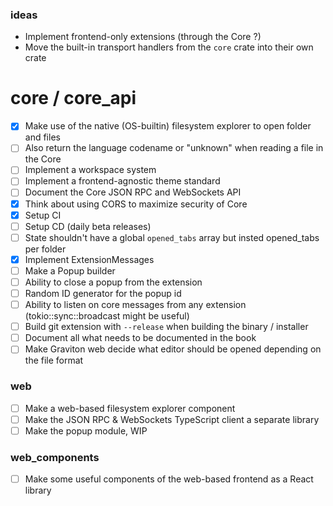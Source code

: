 ### ideas
- Implement frontend-only extensions (through the Core ?)
- Move the built-in transport handlers from the `core` crate into their own crate

# core / core_api
- [x] Make use of the native (OS-builtin) filesystem explorer to open folder and files
- [ ] Also return the language codename or "unknown" when reading a file in the Core
- [ ] Implement a workspace system
- [ ] Implement a frontend-agnostic theme standard
- [ ] Document the Core JSON RPC and WebSockets API
- [x] Think about using CORS to maximize security of Core
- [x] Setup CI
- [ ] Setup CD (daily beta releases)
- [ ] State shouldn't have a global `opened_tabs` array but insted opened_tabs per folder
- [x] Implement  ExtensionMessages
- [ ] Make a Popup builder
- [ ] Ability to close a popup from the extension
- [ ] Random ID generator for the popup id
- [ ] Ability to listen on core messages from any extension (tokio::sync::broadcast might be useful)
- [ ] Build git extension with `--release` when building the binary / installer
- [ ] Document all what needs to be documented in the book
- [ ] Make Graviton web decide what editor should be opened depending on the file format

### web
- [ ] Make a web-based filesystem explorer component
- [ ] Make the JSON RPC & WebSockets TypeScript client a separate library
- [ ] Make the popup module, WIP

### web_components
- [ ] Make some useful components of the web-based frontend as a React library